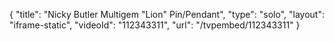 {
    "title": "Nicky Butler Multigem \"Lion\" Pin\/Pendant",
    "type": "solo",
    "layout": "iframe-static",
    "videoId": "112343311",
    "url": "\/tvpembed\/112343311"
}